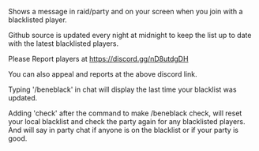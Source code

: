 Shows a message in raid/party and on your screen when you join with a blacklisted player.

 

Github source is updated every night at midnight to keep the list up to date with the latest blacklisted players.  

 

Please Report players at  https://discord.gg/nD8utdgDH

 

You can also appeal and reports at the above discord link.

 

Typing '/beneblack' in chat will display the last time your blacklist was updated.

Adding 'check' after the command to make /beneblack check, will reset your local blacklist and check the party again for any blacklisted players.  And will say in party chat if anyone is on the blacklist or if your party is good.
